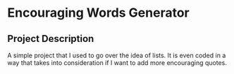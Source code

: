 # Encouraging Words Generator

## Project Description
A simple project that I used to go over the idea of lists. It is even coded in a way that takes into consideration if I want to add more encouraging quotes. 
